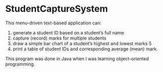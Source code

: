# StudentCaptureSystem

This menu-driven text-based application can:
1. generate a student ID based on a student’s full name
2. capture (record) marks for multiple students
3. draw a simple bar chart of a student’s highest and lowest marks 5
4. print a table of student IDs and corresponding average (mean) mark.

This program was done in Java when I was learning object-oriented programming.
